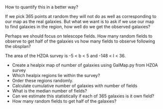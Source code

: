 How to quantify this in a better way?  

If we pick 365 points at random they will not do as well as corresponding to our map as the
real galaxies.  But what we want is to ask if we use our map to find galaxies
in the region, how well do we get the observed galaxies?  

Perhaps we should focus on telescope fields.  How many random fields to observe to get
half of the galaxies vs how many fields to observe following the obsplan?
 
The area of the HZOA survey is -5 < b < 5 and -148 < l < 36.
* Create a healpix map of number of galaxies using GalMap.py from HZOA survey
* Which healpix regions lie within the survey?
* Order these regions randomly.
* Calculate cumulative number of galaxies with number of fields 
* What is the median number of fields?
* Can we estimate this statistically if each of 365 galaxies is it own field?
* How many random fields to get half of the galaxies?
